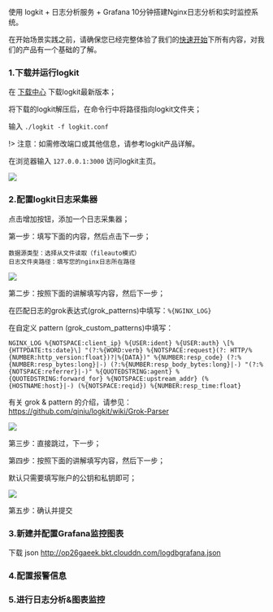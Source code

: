 使用 logkit + 日志分析服务 + Grafana 10分钟搭建Nginx日志分析和实时监控系统。

在开始场景实践之前，请确保您已经完整体验了我们的[快速开始](prepare_the_data.md)下所有内容，对我们的产品有一个基础的了解。

### 1.下载并运行logkit
在 [下载中心](download_logkit.md) 下载logkit最新版本；

将下载的logkit解压后，在命令行中将路径指向logkit文件夹；

输入 `./logkit -f logkit.conf`

!> 注意：如需修改端口或其他信息，请参考logkit产品详解。

在浏览器输入 `127.0.0.1:3000` 访问logkit主页。

![](http://docs.qiniucdn.com/data_collection_logkit_4.png)

### 2.配置logkit日志采集器

点击增加按钮，添加一个日志采集器；

第一步：填写下面的内容，然后点击下一步；

```
数据源类型：选择从文件读取（fileauto模式）
日志文件夹路径：填写您的nginx日志所在路径
```

![](http://docs.qiniucdn.com/nginx1.png)

第二步：按照下面的讲解填写内容，然后下一步；

在匹配日志的grok表达式(grok_patterns)中填写：`%{NGINX_LOG}`

在自定义 pattern (grok_custom_patterns)中填写：

```
NGINX_LOG %{NOTSPACE:client_ip} %{USER:ident} %{USER:auth} \[%{HTTPDATE:ts:date}\] "(?:%{WORD:verb} %{NOTSPACE:request}(?: HTTP/%{NUMBER:http_version:float})?|%{DATA})" %{NUMBER:resp_code} (?:%{NUMBER:resp_bytes:long}|-) (?:%{NUMBER:resp_body_bytes:long}|-) "(?:%{NOTSPACE:referrer}|-)" %{QUOTEDSTRING:agent} %{QUOTEDSTRING:forward_for} %{NOTSPACE:upstream_addr} (%{HOSTNAME:host}|-) (%{NOTSPACE:reqid}) %{NUMBER:resp_time:float}
```

有关 grok & pattern 的介绍，请参见：https://github.com/qiniu/logkit/wiki/Grok-Parser


![](http://docs.qiniucdn.com/nginx2.png)

第三步：直接跳过，下一步；

第四步：按照下面的讲解填写内容，然后下一步；

默认只需要填写账户的公钥和私钥即可；

![](http://docs.qiniucdn.com/nginx3.png)

第五步：确认并提交

### 3.新建并配置Grafana监控图表

下载 json http://op26gaeek.bkt.clouddn.com/logdbgrafana.json

### 4.配置报警信息

### 5.进行日志分析&图表监控